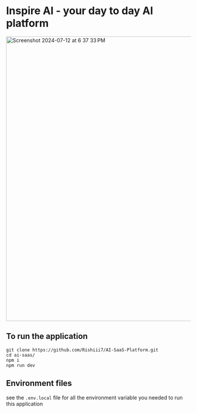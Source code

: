 # Inspire AI - your day to day AI platform 

<img width="775" alt="Screenshot 2024-07-12 at 6 37 33 PM" src="https://github.com/user-attachments/assets/e959881e-4cf2-441e-9016-bac8a274aebc">

## To run the application
```
git clone https://github.com/Rishiii7/AI-SaaS-Platform.git
cd ai-saas/
npm i
npm run dev
```


## Environment files
see the `.env.local` file for all the environment variable you needed to run this application